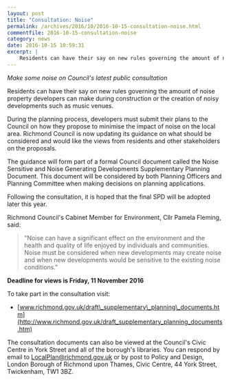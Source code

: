 ```yaml
---
layout: post
title: "Consultation: Noise"
permalink: /archives/2016/10/2016-10-15-consultation-noise.html
commentfile: 2016-10-15-consultation-noise
category: news
date: 2016-10-15 10:59:31
excerpt: |
    Residents can have their say on new rules governing the amount of noise property developers can make during construction or the creation of noisy developments such as music venues.
---
```


*Make some noise on Council's latest public consultation*

Residents can have their say on new rules governing the amount of noise property developers can make during construction or the creation of noisy developments such as music venues.

During the planning process, developers must submit their plans to the Council on how they propose to minimise the impact of noise on the local area. Richmond Council is now updating its guidance on what should be considered and would like the views from residents and other stakeholders on the proposals.

The guidance will form part of a formal Council document called the Noise Sensitive and Noise Generating Developments Supplementary Planning Document. This document will be considered by both Planning Officers and Planning Committee when making decisions on planning applications.

Following the consultation, it is hoped that the final SPD will be adopted later this year.

Richmond Council's Cabinet Member for Environment, Cllr Pamela Fleming, said:

> "Noise can have a significant effect on the environment and the health and quality of life enjoyed by individuals and communities. Noise must be considered when new developments may create noise and when new developments would be sensitive to the existing noise conditions."

**Deadline for views is Friday, 11 November 2016**

To take part in the consultation visit:

-   [www.richmond.gov.uk/draft\_supplementary\_planning\_documents.htm](http://www.richmond.gov.uk/draft_supplementary_planning_documents.htm)

The consultation documents can also be viewed at the Council's Civic Centre in York Street and all of the borough's libraries. You can respond by email to [LocalPlan@richmond.gov.uk](mailto:LocalPlan@richmond.gov.uk) or by post to Policy and Design, London Borough of Richmond upon Thames, Civic Centre, 44 York Street, Twickenham, TW1 3BZ.

